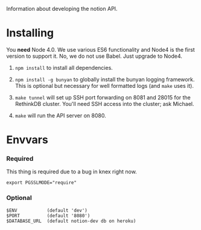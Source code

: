
Information about developing the notion API.

# Installing

You **need** Node 4.0. We use various ES6 functionality and Node4 is the first version to support it. No, we do not use Babel. Just upgrade to Node4.

1. `npm install` to install all dependencies.

2. `npm install -g bunyan` to globally install the bunyan logging framework. This is optional but necessary for well formatted logs (and `make` uses it).

3. `make tunnel` will set up SSH port forwarding on 8081 and 28015 for the RethinkDB cluster. You'll need SSH access into the cluster; ask Michael.

4. `make` will run the API server on 8080.

# Envvars

### Required

This thing is required due to a bug in knex right now.

```
export PGSSLMODE="require"
```

### Optional

```
$ENV           (default 'dev')
$PORT          (default '8080')
$DATABASE_URL  (default notion-dev db on heroku)
```

